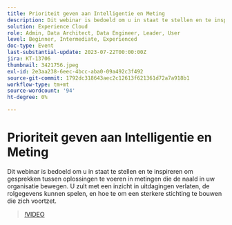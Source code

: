 ```yaml
---
title: Prioriteit geven aan Intelligentie en Meting
description: Dit webinar is bedoeld om u in staat te stellen en te inspireren om gesprekken tussen oplossingen te voeren in metingen die de naald in uw organisatie bewegen. U zult met een inzicht in uitdagingen verlaten, de rolgegevens kunnen spelen, en hoe te om een sterkere stichting te bouwen die zich voortzet.
solution: Experience Cloud
role: Admin, Data Architect, Data Engineer, Leader, User
level: Beginner, Intermediate, Experienced
doc-type: Event
last-substantial-update: 2023-07-22T00:00:00Z
jira: KT-13706
thumbnail: 3421756.jpeg
exl-id: 2e3aa238-6eec-4bcc-aba0-09a492c3f492
source-git-commit: 1792dc318643aec2c12613f621361d72a7a918b1
workflow-type: tm+mt
source-wordcount: '94'
ht-degree: 0%

---
```


# Prioriteit geven aan Intelligentie en Meting

Dit webinar is bedoeld om u in staat te stellen en te inspireren om gesprekken tussen oplossingen te voeren in metingen die de naald in uw organisatie bewegen. U zult met een inzicht in uitdagingen verlaten, de rolgegevens kunnen spelen, en hoe te om een sterkere stichting te bouwen die zich voortzet.

>[!VIDEO](https://video.tv.adobe.com/v/3421756/?learn=on)
